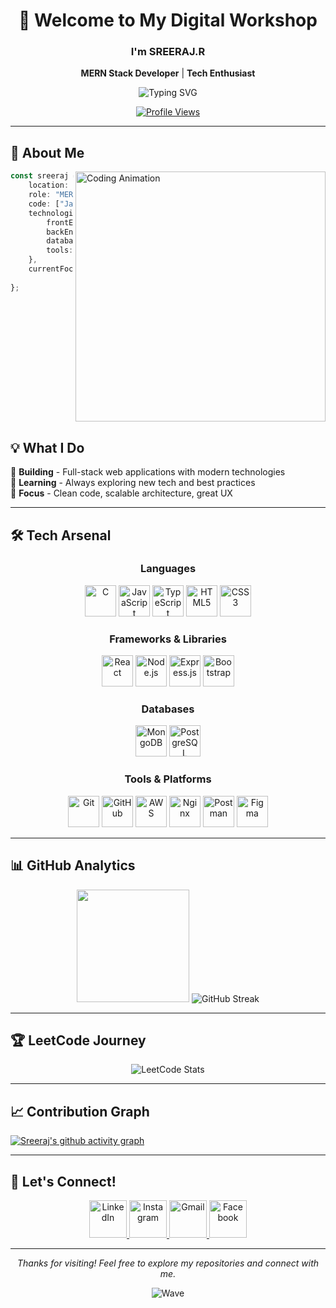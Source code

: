 <div align="center">

# 👋 Welcome to My Digital Workshop

### I'm SREERAJ.R
**MERN Stack Developer** | **Tech Enthusiast**

<img src="https://readme-typing-svg.herokuapp.com?font=Fira+Code&weight=600&size=28&pause=1000&color=00F7FF&center=true&vCenter=true&random=false&width=600&lines=Building+Digital+Experiences;MERN+Stack+Enthusiast;Always+Learning%2C+Always+Growing" alt="Typing SVG" />

[![Profile Views](https://komarev.com/ghpvc/?username=sreeraj100&label=Profile%20Views&color=00f7ff&style=flat-square)](https://github.com/Sreeraj100)

</div>

---

## 🚀 About Me

<img align="right" width="400" src="https://camo.githubusercontent.com/2366b34bb903c09617990fb5fff4622f3e941349e846ddb7e73df872a9d21233/68747470733a2f2f63646e2e6472696262626c652e636f6d2f75736572732f3733303730332f73637265656e73686f74732f363538313234332f6176656e746f2e676966" alt="Coding Animation" />

```typescript
const sreeraj = {
    location: "India,Kerala",
    role: "MERN Stack Developer",
    code: ["JavaScript", "TypeScript", "C", "HTML/CSS"],
    technologies: {
        frontEnd: ["React", "HTML5", "CSS3", "Bootstrap"],
        backEnd: ["Node.js", "Express.js"],
        databases: ["MongoDB", "PostgreSQL"],
        tools: ["Git", "AWS", "Nginx", "Postman", "Figma"]
    },
    currentFocus: "Building scalable web applications",
    
};
```

<br clear="right"/>

## 💡 What I Do

🔭 **Building** - Full-stack web applications with modern technologies  
🌱 **Learning** - Always exploring new tech and best practices  
🎯 **Focus** - Clean code, scalable architecture, great UX  

---

## 🛠️ Tech Arsenal

<div align="center">

### Languages
<p>
<img src="https://cdn.jsdelivr.net/gh/devicons/devicon/icons/c/c-original.svg" width="50" height="50" alt="C" />
<img src="https://cdn.jsdelivr.net/gh/devicons/devicon/icons/javascript/javascript-original.svg" width="50" height="50" alt="JavaScript" />
<img src="https://cdn.jsdelivr.net/gh/devicons/devicon/icons/typescript/typescript-original.svg" width="50" height="50" alt="TypeScript" />
<img src="https://cdn.jsdelivr.net/gh/devicons/devicon/icons/html5/html5-original.svg" width="50" height="50" alt="HTML5" />
<img src="https://cdn.jsdelivr.net/gh/devicons/devicon/icons/css3/css3-original.svg" width="50" height="50" alt="CSS3" />
</p>

### Frameworks & Libraries
<p>
<img src="https://cdn.jsdelivr.net/gh/devicons/devicon/icons/react/react-original.svg" width="50" height="50" alt="React" />
<img src="https://cdn.jsdelivr.net/gh/devicons/devicon/icons/nodejs/nodejs-original.svg" width="50" height="50" alt="Node.js" />
<img src="https://cdn.jsdelivr.net/gh/devicons/devicon/icons/express/express-original.svg" width="50" height="50" alt="Express.js" />
<img src="https://cdn.jsdelivr.net/gh/devicons/devicon/icons/bootstrap/bootstrap-original.svg" width="50" height="50" alt="Bootstrap" />
</p>

### Databases
<p>
<img src="https://cdn.jsdelivr.net/gh/devicons/devicon/icons/mongodb/mongodb-original.svg" width="50" height="50" alt="MongoDB" />
<img src="https://cdn.jsdelivr.net/gh/devicons/devicon/icons/postgresql/postgresql-original.svg" width="50" height="50" alt="PostgreSQL" />
</p>

### Tools & Platforms
<p>
<img src="https://cdn.jsdelivr.net/gh/devicons/devicon/icons/git/git-original.svg" width="50" height="50" alt="Git" />
<img src="https://cdn.jsdelivr.net/gh/devicons/devicon/icons/github/github-original.svg" width="50" height="50" alt="GitHub" />
<img src="https://cdn.jsdelivr.net/gh/devicons/devicon/icons/amazonwebservices/amazonwebservices-plain-wordmark.svg" width="50" height="50" alt="AWS" />
<img src="https://cdn.jsdelivr.net/gh/devicons/devicon/icons/nginx/nginx-original.svg" width="50" height="50" alt="Nginx" />
<img src="https://skillicons.dev/icons?i=postman" width="50" height="50" alt="Postman" />
<img src="https://cdn.jsdelivr.net/gh/devicons/devicon/icons/figma/figma-original.svg" width="50" height="50" alt="Figma" />
</p>

</div>

---

## 📊 GitHub Analytics

<div align="center">
  <img height="180em" src="https://github-readme-stats.vercel.app/api?username=sreeraj100&show_icons=true&theme=tokyonight&include_all_commits=true&count_private=true&hide=issues&border_radius=10"/>
  <!-- <img height="180em" src="https://github-readme-stats.vercel.app/api/top-langs/?username=sreeraj100&layout=compact&langs_count=8&theme=tokyonight&border_radius=10"/> -->
   <img src="https://github-readme-streak-stats.herokuapp.com/?user=sreeraj100&theme=tokyonight&border_radius=10" alt="GitHub Streak" />
</div>



---

## 🏆 LeetCode Journey

<div align="center">
  <img src="https://leetcard.jacoblin.cool/Sreeraj179?theme=dark&font=Karma&ext=heatmap" alt="LeetCode Stats" />
</div>

---

## 📈 Contribution Graph

[![Sreeraj's github activity graph](https://github-readme-activity-graph.vercel.app/graph?username=sreeraj100&bg_color=1a1b27&color=70a5fd&line=bf91f3&point=ffffff&area=true&hide_border=true&radius=10)](https://github.com/sreeraj100)

---

## 🤝 Let's Connect!

<div align="center">

<a href="https://www.linkedin.com/in/sreeraj-r-/" target="_blank">
  <img src="https://img.icons8.com/fluency/96/linkedin.png" width="60" height="60" alt="LinkedIn" />
</a>
<a href="https://www.instagram.com/sreeraj._.manu/" target="_blank">
  <img src="https://img.icons8.com/fluency/96/instagram-new.png" width="60" height="60" alt="Instagram" />
</a>
<a href="mailto:sreerajsrgmanu2@gmail.com" target="_blank">
  <img src="https://img.icons8.com/fluency/96/gmail-new.png" width="60" height="60" alt="Gmail" />
</a>
<a href="https://www.facebook.com/sreeraj.r.1848/" target="_blank">
  <img src="https://img.icons8.com/fluency/96/facebook-new.png" width="60" height="60" alt="Facebook" />
</a>

</div>

---

<div align="center">

*Thanks for visiting! Feel free to explore my repositories and connect with me.* 

![Wave](https://raw.githubusercontent.com/mayhemantt/mayhemantt/Update/svg/Bottom.svg)

</div>
